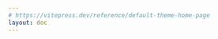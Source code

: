 ```yaml
---
# https://vitepress.dev/reference/default-theme-home-page
layout: doc
---
```


<!--@include: ./pages/introduction.md-->
